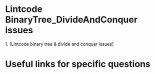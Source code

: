 # Lintcode BinaryTree_DivideAndConquer issues
<p>1. [Lintcode binary tree & divide and conquer issues]

# Useful links for specific questions
